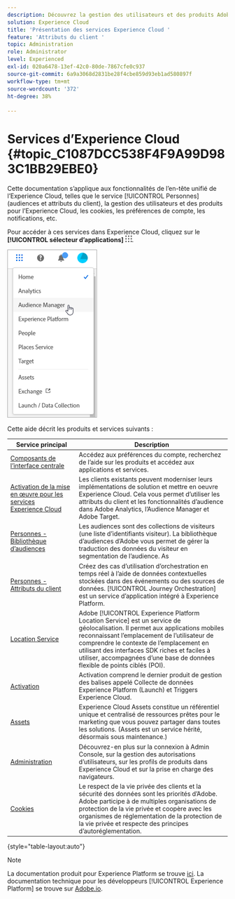 ```yaml
---
description: Découvrez la gestion des utilisateurs et des produits Adobe Experience Cloud ainsi que les services Personnes (audiences et attributs du client), Journey Orchestration, Offres, Places, Experience Platform Launch et Mobile Services.
solution: Experience Cloud
title: 'Présentation des services Experience Cloud '
feature: 'Attributs du client '
topic: Administration
role: Administrator
level: Experienced
exl-id: 020a6478-13ef-42c0-80de-7867cfe0c937
source-git-commit: 6a9a3068d2831be28f4cbe859d93eb1ad580897f
workflow-type: tm+mt
source-wordcount: '372'
ht-degree: 38%

---
```


# Services d’Experience Cloud {#topic_C1087DCC538F4F9A99D983C1BB29EBE0}

Cette documentation s’applique aux fonctionnalités de l’en-tête unifié de l’Experience Cloud, telles que le service [!UICONTROL Personnes] (audiences et attributs du client), la gestion des utilisateurs et des produits pour l’Experience Cloud, les cookies, les préférences de compte, les notifications, etc.

Pour accéder à ces services dans Experience Cloud, cliquez sur le **[!UICONTROL sélecteur d’applications]**
![](assets/menu-icon.png).

![](assets/platform-core-services.png)

Cette aide décrit les produits et services suivants :

| Service principal | Description |
|--- |--- |
| [Composants de l’interface centrale](experience-cloud.md) | Accédez aux préférences du compte, recherchez de l’aide sur les produits et accédez aux applications et services. |
| [Activation de la mise en œuvre pour les services Experience Cloud](core-services.md) | Les clients existants peuvent moderniser leurs implémentations de solution et mettre en oeuvre Experience Cloud. Cela vous permet d’utiliser les attributs du client et les fonctionnalités d’audience dans Adobe Analytics, l’Audience Manager et Adobe Target. |
| [Personnes - Bibliothèque d’audiences](audience-library.md) | Les audiences sont des collections de visiteurs (une liste d’identifiants visiteur). La bibliothèque d’audiences d’Adobe vous permet de gérer la traduction des données du visiteur en segmentation de l’audience. As |
| [Personnes - Attributs du client](attributes.md) | Créez des cas d’utilisation d’orchestration en temps réel à l’aide de données contextuelles stockées dans des événements ou des sources de données. [!UICONTROL Journey Orchestration] est un service d’application intégré à Experience Platform. |
| [Location Service](https://experienceleague.adobe.com/docs/places/using/home.html?lang=en) | Adobe [!UICONTROL Experience Platform Location Service] est un service de géolocalisation. Il permet aux applications mobiles reconnaissant l’emplacement de l’utilisateur de comprendre le contexte de l’emplacement en utilisant des interfaces SDK riches et faciles à utiliser, accompagnées d’une base de données flexible de points ciblés (POI). |
| [Activation](activation.md) | Activation comprend le dernier produit de gestion des balises appelé Collecte de données Experience Platform (Launch) et Triggers Experience Cloud. |
| [Assets](experience-cloud-assets.md) | Experience Cloud Assets constitue un référentiel unique et centralisé de ressources prêtes pour le marketing que vous pouvez partager dans toutes les solutions. (Assets est un service hérité, désormais sous maintenance.) |
| [Administration](admin-getting-started.md) | Découvrez-en plus sur la connexion à Admin Console, sur la gestion des autorisations d’utilisateurs, sur les profils de produits dans Experience Cloud et sur la prise en charge des navigateurs. |
| [Cookies ](cookies-privacy.md) | Le respect de la vie privée des clients et la sécurité des données sont les priorités d’Adobe. Adobe participe à de multiples organisations de protection de la vie privée et coopère avec les organismes de réglementation de la protection de la vie privée et respecte des principes d’autoréglementation. |

{style=&quot;table-layout:auto&quot;}

>[!NOTE]
>
>La documentation produit pour Experience Platform se trouve [ici](https://experienceleague.adobe.com/docs/experience-platform/landing/home.html?lang=en). La documentation technique pour les développeurs [!UICONTROL Experience Platform] se trouve sur [Adobe.io](https://www.adobe.io/apis/experienceplatform/home/services.html).